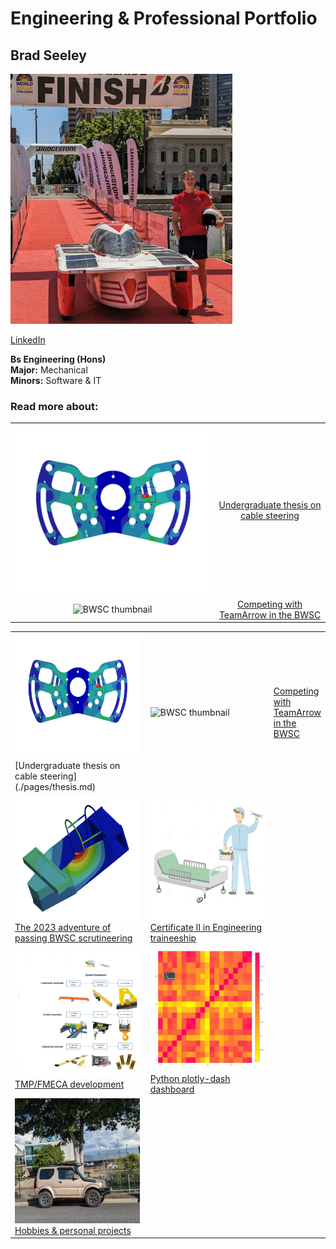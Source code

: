 # Engineering & Professional Portfolio

## Brad Seeley

<img src="./imgs/self-pic.png" height="400">

[LinkedIn](https://www.linkedin.com/in/brad-seeley/)

**Bs Engineering (Hons)**<br>
**Major:** Mechanical<br>
**Minors:** Software & IT<br>

### Read more about:

|   |   |
|:---:|:---:|
|![Thesis thumbnail](./imgs/thesis-thumbnail.png)|[Undergraduate thesis on cable steering](./pages/thesis.md)|
|![BWSC thumbnail](./imgs/BWSC-thumbnail.png)|[Competing with TeamArrow in the BWSC](./pages/BWSC.md)|



 <table>
<tr><td width="250px">
<img src="./imgs/thesis-thumbnail.png" alt="Thesis thumbnail" height="200" width="200">
<br>
[Undergraduate thesis on cable steering](./pages/thesis.md)
<br>
</td><td width="250px">
<img src="./imgs/BWSC-thumbnail.png" alt="BWSC thumbnail" height="200" width="200">
</td><td>
<a href="./pages/BWSC.md">Competing with TeamArrow in the BWSC</a>
</td></tr>
<tr><td>
<img src="./imgs/certification-thumbnail.png" alt="Certification thumbnail" height="200" width="200">
<a href="./pages/solar-car-certification.md">The 2023 adventure of passing BWSC scrutineering</a>
</td><td>
<img src="./imgs/traineeship-thumbnail.png" alt="traineeship thumbnail" height="200" width="200">
<a href="./pages/traineeship.md">Certificate II in Engineering traineeship</a>
</td></tr>
<tr><td>
<img src="./imgs/FMECA-thumbnail.png" alt="FMECA thumbnail" height="200" width="200">
<a href="./pages/TMP-FMECA.md">TMP/FMECA development</a>
</td><td>
<img src="./imgs/plotly-thumbnail.png" alt="plotly thumbnail" height="200" width="200">
<a href="./pages/plotly.md">Python plotly-dash dashboard</a>
</td></tr>
<tr><td>
<img src="./imgs/jimny-thumbnail.png" alt="hobbies thumbnail" height="200" width="200">
<a href="./pages/hobbies.md">Hobbies & personal projects</a>
</td>
<td></td>
</tr>
</table>



